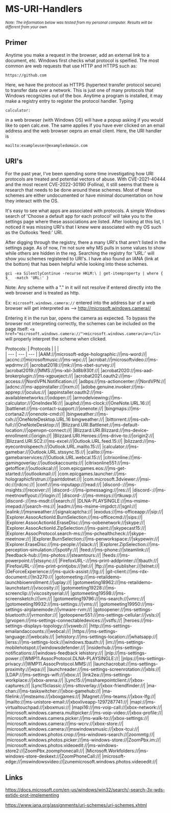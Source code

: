 # MS-URI-Handlers
*<sub>Note: The information below was tested from my personal computer. Results will be different from your own</sub>*

## Primer
Anytime you make a request in the browser, add an external link to a document, etc. Windows first checks what protocol is speified. The most common are web requests that use HTTP and HTTPS such as:
```
https://github.com
```
Here, we have the protocol as HTTPS (hypertext transfer protocol secure) to transfer data over a network. This is just one of many protocols that Windows recognizies out of the box. Anytime a program is installed, it may make a registry entry to register the protocol handler. Typing 
```
calculator:
```
in a web browser (with Windows OS) will have a popup asking if you would like to open calc.exe. The same applies if you have ever clicked on an email address and the web browser oepns an email client. Here, the URI handler is 
```
mailto:exampleuser@exampledomain.com
```


## URI's

For the past year, I've been spending some time investigating how URI protocols are treated and potential vectors of abuse. With CVE-2021-40444 and the most recent CVE-2022-30190 (Follina), it still seems that there is research that needs to be done around these schemes. Most of these schemes are either undocumented or have minimal documentation on how they interact with the OS.

It's easy to see what apps are associated with protocols. A simple Windows search of 'Choose a default app for each protocol' will take you to the settings page where these associations are listed. After looking at this list, I noticed it was missing URI's that I knew were associated with my OS such as the Outlooks 'feed:' URI.

After digging through the registry, there a many URI's that aren't listed in the settings page. As of now, I'm not sure why MS pulls in some values to show while others are hidden in the reg. Searching the registry for 'URL:' will show you schemes registered to URI's. I have also found an IANA (link at the bottom) that has been helpful while looking into these schemes.

```
gci -ea SilentlyContinue -recurse HKLM:\ | get-itemproperty | where { $_  -match 'URL:' }
```

Note: Any scheme with a "." in it will not resolve if entered directly into the web browser and is treated as http. 

Ex:
```microsoft.windows.camera://``` entered into the address bar of a web browser will get interpreted as --> http://microsoft.windows.camera//

Entering it in the run bar, opens the camera as expected. To bypass the browser not interpreting correctly, the schemes can be included on the page itself:
```<a href="microsoft.windows.camera://">microsoft.windows.camera</a></li>``` will properly interpret the scheme when clicked.


Protocols:
| Protocols  |  |  |  
| --- | --- | --- |
|AAM://|microsoft-edge-holographic://|ms-word://|
|accnc://|microsoftmusic://|ms-wpc://|
|acrobat://|microsoftvideo://|ms-wpdrmv://|
|acrobat2018://|mk://|ms-xbet-survey://|
|acrobat2019://|MMS://|ms-xbl-3d8b930f://|
|acrobat2020://|ms-aad-brokerplugin://|ms-xgpueject://|
|acrobat2021.oauth2://|ms-access://|NordVPN.Notification://|
|adbps://|ms-actioncenter://|NordVPN://|
|adcnc://|ms-appinstaller://|nxm://|
|adobe.genuine.invoker://|ms-apprep://|oculus://|
|appinstaller.oauth2://|ms-availablenetworks://|odopen://|
|armodelviewing://|ms-calculator://|OneIndex16://|
|auphd://|ms-clock://|OneNote.URL.16://|
|battlenet://|ms-contact-support://|onenote://|
|bingmaps://|ms-cortana2://|onenote-cmd://|
|bingweather://|ms-cxh://|OneNoteDesktop.URL.16 bingweather://|
|bittorrent://|ms-cxh-full://|OneNoteDesktop://|
|Blizzard.URI.Battlenet://|ms-default-location://|openvpn-connect://|
|Blizzard.URI.Blizzard://|ms-device-enrollment://|origin://|
|Blizzard.URI.Heroes://|ms-drive-to://|origin2://|
|Blizzard.URI.SC2://|ms-excel://|Outlook.URL.feed.15://|
|blizzard://|ms-eyecontrolspeech://|Outlook.URL.mailto.15://|
|calculator://|ms-gamebar://|Outlook.URL.stssync.15://|
|callto://|ms-gamebarservices://|Outlook.URL.webcal.15://|
|citrixonline://|ms-gamingoverlay://|outlookaccounts://|
|citrixonline551://|ms-getoffice://|outlookcal://|
|com.epicgames.eos://|ms-get-started://|outlookmail://|
|com.epicgames.launcher://|ms-holographicfirstrun://|paintdotnet://|
|com.microsoft.3dviewer://|msi-dc://|rdcnc://|
|conf://|ms-inputapp://|read://|
|discord-://|ms-insights://|receiver://|
|discord-://|ms-ipmessaging://|res://|
|discord-://|ms-meetnowflyout://|rlogin://|
|discord-://|ms-mmsys://|rtkuwp://|
|discord-://|ms-msdt://|search://|
|DLNA-PLAYSINGLE://|ms-msime-imepad://|search-ms://|
|eadm://|ms-msime-imjpdct://|sgnl://|
|ealink://|msnweather://|signalcaptcha://|
|exodus://|ms-officeapp://|sip://|
|Explorer.AssocActionId.BurnSelection://|ms-officecmd://|sips://|
|Explorer.AssocActionId.EraseDisc://|ms-oobenetwork://|skype://|
|Explorer.AssocActionId.ZipSelection://|ms-paint://|skypecast15://|
|Explorer.AssocProtocol.search-ms://|ms-pchealthcheck://|skype-meetnow://|
|Explorer.BurnSelection://|ms-penworkspace://|skypewin://|
|Explorer.EraseDisc://|ms-people://|slack://|
|Explorer.ZipSelection://|ms-perception-simulation://|spotify://|
|feed://|ms-phone://|steamlink://|
|feedback-hub://|ms-photos://|steamtours://|
|feeds://|ms-powerpoint://|stssync://|
|FirefoxURL-://|ms-print-addprinter://|tbauth://|
|FirefoxURL-://|ms-print-printjobs://|tel://|
|ftp://|ms-publisher://|telnet://|
|GeForceExperience://|ms-quick-assist://|tg://|
|git-client://|ms-rdx-document://|tn3270://|
|gotomeeting://|ms-retaildemo-launchbioenrollment://|uplay://|
|gotomeeting18962://|ms-retaildemo-launchstart://|viscosity://|
|gotomeeting19228://|ms-screenclip://|viscosityserial://|
|gotomeeting19598://|ms-screensketch://|vm://|
|gotomeeting19796://|ms-search://|vmrc://|
|gotomeeting19932://|ms-settings://|vms://|
|gotomeeting19950://|ms-settings-airplanemode://|vmware-rvm://|
|gotoopener://|ms-settings-bluetooth://|vrmonitor://|
|gotoopener551://|ms-settings-cellular://|vsls://|
|grvopen://|ms-settings-connectabledevices://|vstfs://|
|heroes://|ms-settings-displays-topology://|vsweb://|
|http://|ms-settings-emailandaccounts://|webcal://|
|https://|ms-settings-language://|webcals://|
|iehistory://|ms-settings-location://|whatsapp://|
|ierss://|ms-settings-lock://|windows.tbauth://|
|im://|ms-settings-mobilehotspot://|windowsdefender://|
|insiderhub://|ms-settings-notifications://|windows-feedback iehistory://|
|jnlp://|ms-settings-power://|WMP11.AssocProtocol.DLNA-PLAYSINGLE://|
|jnlps://|ms-settings-privacy://|WMP11.AssocProtocol.MMS://|
|launchacrobat://|ms-settings-proximity://|wpa://|
|launchreader://|ms-settings-screenrotation://|xbls://|
|LDAP://|ms-settings-wifi://|xbox://|
|link2ea://|ms-settings-workplace://|xbox-arena://|
|Lync15://|mssharepointclient://|xbox-captures://|
|Lync15classic://|ms-sttoverlay://|xbox-friendfinder://|
|ma-chan://|ms-taskswitcher://|xbox-gamehub://|
|ma-filelink://|msteams://|xboxgames://|
|Magnet://|ms-teams://|xbox-lfg://|
|mailto://|ms-unistore-email://|xboxliveapp-1297287741://|
|mapi://|ms-virtualtouchpad://|xboxmusi://|
|mapi16://|ms-voip-call://|xbox-network://|
|microsoft.windows.camera.multipicker://|ms-voip-video://|xbox-profile://|
|microsoft.windows.camera.picker://|ms-walk-to://|xbox-settings://|
|microsoft.windows.camera://|ms-wcrv://|xbox-store://|
|microsoft.windows.camera://|mswindowsmusic://|xbox-tcui://|
|microsoft.windows.photos.crop://|ms-windows-search://|zoommtg://|
|microsoft.windows.photos.picker://|ms-windows-store://|ZoomPbx.im://|
|microsoft.windows.photos.videoedit://|ms-windows-store2://|ZoomPbx.zoomphonecall://|
|Microsoft.Workfolders://|ms-windows-store-deskext://|ZoomPhoneCall://|
|microsoft-edge://|mswindowsvideo://|zunemicrosoft.windows.photos.videoedit://|

## Links
  
https://docs.microsoft.com/en-us/windows/win32/search/-search-3x-wds-extidx-prot-implementing
  
https://www.iana.org/assignments/uri-schemes/uri-schemes.xhtml
